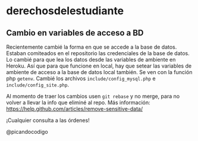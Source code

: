 # derechosdelestudiante

## Cambio en variables de acceso a BD

Recientemente cambié la forma en que se accede a la base de datos. Estaban comiteados en el repositorio las credenciales de la base de datos. Lo cambié para que lea los datos desde las variables de ambiente en Heroku. Así que para que funcione en local, hay que setear las variables de ambiente de acceso a la base de datos local también. Se ven con la función php `getenv`. Cambié los archivos `include/config_mysql.php` e `include/config_site.php`.

Al momento de traer los cambios usen `git rebase` y no merge, para no volver a llevar la info que eliminé al repo. Más información: https://help.github.com/articles/remove-sensitive-data/

¡Cualquier consulta a las órdenes!

@picandocodigo

